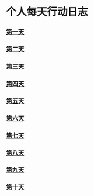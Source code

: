 # 个人每天行动日志
### [第一天](20170612.md)
### [第二天](20170613.md)
### [第三天](20170614.md)
### [第四天](20170615.md)
### [第五天]()
### [第六天]()
### [第七天]()
### [第八天]()
### [第九天]()
### [第十天]()
